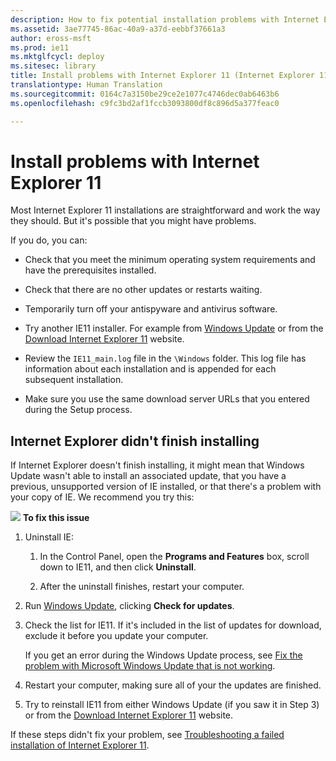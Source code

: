 ```yaml
---
description: How to fix potential installation problems with Internet Explorer 11
ms.assetid: 3ae77745-86ac-40a9-a37d-eebbf37661a3
author: eross-msft
ms.prod: ie11
ms.mktglfcycl: deploy
ms.sitesec: library
title: Install problems with Internet Explorer 11 (Internet Explorer 11 for IT Pros)
translationtype: Human Translation
ms.sourcegitcommit: 0164c7a3150be29ce2e1077c4746dec0ab6463b6
ms.openlocfilehash: c9fc3bd2af1fccb3093800df8c896d5a377feac0

---
```


# Install problems with Internet Explorer 11
Most Internet Explorer 11 installations are straightforward and work the way they should. But it's possible that you might have problems.

If you do, you can:

-   Check that you meet the minimum operating system requirements and have the prerequisites installed.

-   Check that there are no other updates or restarts waiting.

-   Temporarily turn off your antispyware and antivirus software.

-   Try another IE11 installer. For example from [Windows Update](http://go.microsoft.com/fwlink/p/?LinkId=302315) or from the [Download Internet Explorer 11](http://go.microsoft.com/fwlink/p/?linkid=327753) website.

-   Review the `IE11_main.log` file in the `\Windows` folder. This log file has information about each installation and is appended for each subsequent installation.

-   Make sure you use the same download server URLs that you entered during the Setup process.

## Internet Explorer didn't finish installing
If Internet Explorer doesn't finish installing, it might mean that Windows Update wasn't able to install an associated update, that you have a previous, unsupported version of IE installed, or that there's a problem with your copy of IE. We recommend you try this:

 ![](images/wedge.gif) **To fix this issue**

1.  Uninstall IE:

    1.  In the Control Panel, open the **Programs and Features** box, scroll down to IE11, and then click **Uninstall**.

    2.  After the uninstall finishes, restart your computer.

2.  Run [Windows Update](http://go.microsoft.com/fwlink/p/?LinkId=302315), clicking **Check for updates**.

3.  Check the list for IE11. If it's included in the list of updates for download, exclude it before you update your computer.<p>
If you get an error during the Windows Update process, see [Fix the problem with Microsoft Windows Update that is not working](http://go.microsoft.com/fwlink/p/?LinkId=302316).

4.  Restart your computer, making sure all of your the updates are finished.

5.  Try to reinstall IE11 from either Windows Update (if you saw it in Step 3) or from the [Download Internet Explorer 11](http://go.microsoft.com/fwlink/p/?linkid=327753) website.

If these steps didn't fix your problem, see [Troubleshooting a failed installation of Internet Explorer 11](http://go.microsoft.com/fwlink/p/?LinkId=304130).

 

 






<!--HONumber=Jun16_HO4-->


